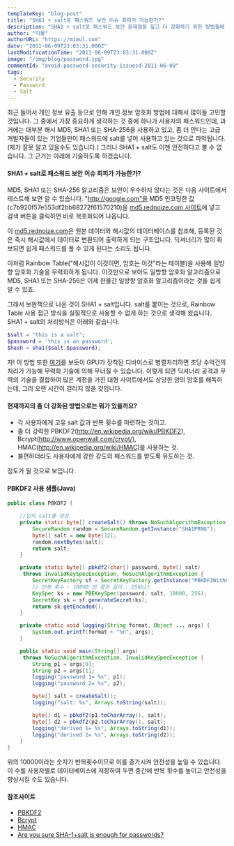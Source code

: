 ```yaml
---
templateKey: "blog-post"
title: "SHA1 + salt로 패스워드 보안 이슈 회피가 가능한가?"
description: "SHA1 + salt로 패스워드 보안 문제점을 짚고 더 강화하기 위한 방법들에 대해서 정리함"
author: "미물"
authorURL: "https://mimul.com"
date: "2011-06-09T23:03:31.000Z"
lastModificationTime: "2011-06-09T23:03:31.000Z"
image: "/img/blog/password.jpg"
commentId: "avoid-password-security-issuesd-2011-06-09"
tags:
  - Security
  - Password
  - Salt
---
```


최근 들어서 개인 정보 유출 등으로 인해 개인 정보 암호화 방법에 대해서 많이들 고민할 것입니다. 그 중에서 가장 중요하게 생각하는 것 중에 하나가 사용자의 패스워드인데, 과거에는 대부분 해시 MD5, SHA1 또는 SHA-256을 사용하고 있고, 좀 더 안다는 고급 개발자들이 있는 기업들만이 패스워드에 salt를 넣어 사용하고 있는 것으로 파악됩니다.(제가 잘못 알고 있을수도 있습니다.)
그러나 SHA1 + salt도 이젠 안전하다고 볼 수 없습니다. 그 근거는 아래에 기술하도록 하겠습니다.

#### SHA1 + salt로 패스워드 보안 이슈 회피가 가능한가?

MD5, SHA1 또는 SHA-256 알고리즘은 보안이 우수하지 않다는 것은 다음 사이트에서 테스트해 보면 알 수 있습니다. "http://google.com"을 MD5 인코딩한 값(c7b920f57e553df2bb68272f61570210)을 [md5.rednoize.com 사이트](http://md5.rednoize.com/)에 넣고 검색 버튼을 클릭하면 바로 복호화되어 나옵니다.

이 [md5.rednoize.com](http://md5.rednoize.com/)은 원본 데이터와 해시값의 데이터베이스를 참조해, 등록된 것은 즉시 해시값에서 데이터로 변환되어 출력하게 되는 구조입니다. 딕셔너리가 많이 확보되면 쉽게 패스워드를 풀 수 있게 된다는 소리도 됩니다.

이처럼 Rainbow Table("해시값이 이것이면, 암호는 이것"라는 테이블)을 사용해 일방향 암호화 기술을 무력화하게 됩니다. 이것만으로 보아도 일방향 암호화 알고리즘으로 MD5, SHA1 또는 SHA-256은 이제 한물간 일방향 암호화 알고리즘이라는 것을 쉽게 알 수 있죠.

그래서 보완책으로 나온 것이 SHA1 + salt입니다. salt를 붙이는 것으로, Rainbow Table 사용 접근 방식을 실질적으로 사용할 수 없게 하는 것으로 생각해 왔습니다.
SHA1 + salt의 처리방식은 아래와 같습니다.

```php
$salt = "this is a salt";
$password = 'this is an password';
$hash = sha1($salt.$password);
```

자! 이 방법 또한 [여기](http://www.golubev.com/hashgpu.htm)를 보듯이 GPU가 장착된 디바이스로 병렬처리하면 초당 수억건의 처리가 가능해 무력화 기술에 의해 무너질 수 있습니다. 이렇게 되면 딕셔너리 공격과 무력의 기술을 결합하여 많은 계정을 가진 대형 사이트에서도 상당한 양의 암호를 해독하는데, 그리 오랜 시간이 걸리지 않을 것입니다.

#### 현재까지의 좀 더 강화된 방법으로는 뭐가 있을까요?

- 각 사용자에게 고유 salt 값과 반복 횟수를 마련하는 것이고.
- 좀 더 강력한 PBKDF2(http://en.wikipedia.org/wiki/PBKDF2), Bcrypt(http://www.openwall.com/crypt/), HMAC(http://en.wikipedia.org/wiki/HMAC)를 사용하는 것.
- 불편하더라도 사용자에게 강한 강도의 패스워드를 받도록 유도하는 것.

정도가 될 것으로 보입니다.

#### PBKDF2 사용 샘플(Java)
```java
public class PBKDF2 {

	//임의 salt를 생성
    private static byte[] createSalt() throws NoSuchAlgorithmException {
        SecureRandom random = SecureRandom.getInstance("SHA1PRNG");
        byte[] salt = new byte[32];
        random.nextBytes(salt);
        return salt;
    }

    private static byte[] pbkdf2(char[] password, byte[] salt)
     throws InvalidKeySpecException, NoSuchAlgorithmException {
        SecretKeyFactory sf = SecretKeyFactory.getInstance("PBKDF2WithHmacSHA1");
        // 반복 횟수 : 10000 번 결과 길이 : 256bit
        KeySpec ks = new PBEKeySpec(password, salt, 10000, 256);
        SecretKey sk = sf.generateSecret(ks);
        return sk.getEncoded();
    }

    private static void logging(String format, Object ... args) {
        System.out.printf(format + "%n", args);
    }

    public static void main(String[] args)
     throws NoSuchAlgorithmException, InvalidKeySpecException {
        String p1 = args[0];
        String p2 = args[1];
        logging("password 1= %s", p1);
        logging("password 2= %s", p2);

        byte[] salt = createSalt();
        logging("salt: %s", Arrays.toString(salt));

        byte[] d1 = pbkdf2(p1.toCharArray(), salt);
        byte[] d2 = pbkdf2(p2.toCharArray(), salt);
        logging("derived 1= %s", Arrays.toString(d1));
        logging("derived 2= %s", Arrays.toString(d2));
    }
}
```

위의 10000이라는 숫자가 반복횟수이므로 이를 증가시켜 안전성을 높일 수 있습니다. 이 수를 사용자별로 데이터베이스에 저장하여 두면 중간에 반복 횟수를 높이고 안전성을 향상시킬 수도 있습니다.

#### 참조사이트

- [PBKDF2](http://en.wikipedia.org/wiki/PBKDF2)
- [Bcrypt](http://www.openwall.com/crypt/)
- [HMAC](http://en.wikipedia.org/wiki/HMAC)
- [Are you sure SHA-1+salt is enough for passwords?](http://www.f-secure.com/weblog/archives/00002095.html)
